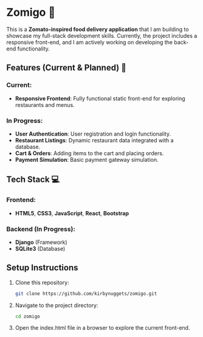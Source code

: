# Zomigo 🍴  

This is a **Zomato-inspired food delivery application** that I am building to showcase my full-stack development skills. Currently, the project includes a responsive front-end, and I am actively working on developing the back-end functionality.  

## Features (Current & Planned) 🚀  

### Current:  
- **Responsive Frontend**: Fully functional static front-end for exploring restaurants and menus.  

### In Progress:  
- **User Authentication**: User registration and login functionality.  
- **Restaurant Listings**: Dynamic restaurant data integrated with a database.  
- **Cart & Orders**: Adding items to the cart and placing orders.  
- **Payment Simulation**: Basic payment gateway simulation.  

## Tech Stack 💻  

### Frontend:  
- **HTML5**, **CSS3**, **JavaScript**, **React**, **Bootstrap**  

### Backend (In Progress):  
- **Django** (Framework)  
- **SQLite3** (Database)  

## Setup Instructions  

1. Clone this repository:  
   ```bash  
   git clone https://github.com/kirbynuggets/zomigo.git  

2. Navigate to the project directory:
    ```bash  
    cd zomigo

3. Open the index.html file in a browser to explore the current front-end.
